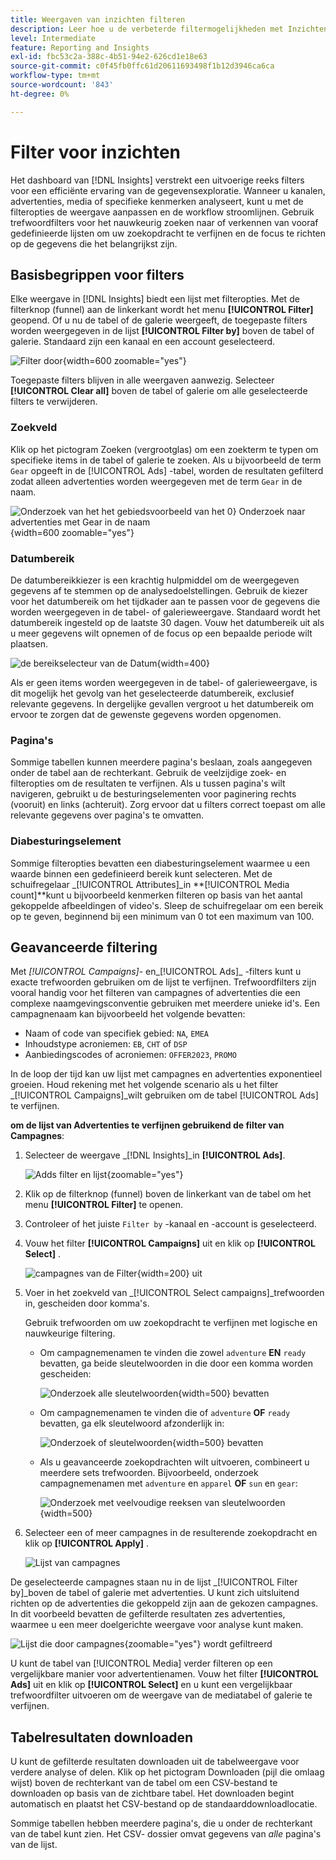 ```yaml
---
title: Weergaven van inzichten filteren
description: Leer hoe u de verbeterde filtermogelijkheden met Inzichten kunt gebruiken.
level: Intermediate
feature: Reporting and Insights
exl-id: fbc53c2a-388c-4b51-94e2-626cd1e18e63
source-git-commit: c0f45fb0ffc61d20611693498f1b12d3946ca6ca
workflow-type: tm+mt
source-wordcount: '843'
ht-degree: 0%

---
```


# Filter voor inzichten

Het dashboard van [!DNL Insights] verstrekt een uitvoerige reeks filters voor een efficiënte ervaring van de gegevensexploratie. Wanneer u kanalen, advertenties, media of specifieke kenmerken analyseert, kunt u met de filteropties de weergave aanpassen en de workflow stroomlijnen. Gebruik trefwoordfilters voor het nauwkeurig zoeken naar of verkennen van vooraf gedefinieerde lijsten om uw zoekopdracht te verfijnen en de focus te richten op de gegevens die het belangrijkst zijn.

## Basisbegrippen voor filters

Elke weergave in [!DNL Insights] biedt een lijst met filteropties. Met de filterknop (funnel) aan de linkerkant wordt het menu **[!UICONTROL Filter]** geopend. Of u nu de tabel of de galerie weergeeft, de toegepaste filters worden weergegeven in de lijst **[!UICONTROL Filter by]** boven de tabel of galerie. Standaard zijn een kanaal en een account geselecteerd.

![ Filter door ](/help/assets/insights-filter-by.png " Filter door "){width=600 zoomable="yes"}

Toegepaste filters blijven in alle weergaven aanwezig. Selecteer **[!UICONTROL Clear all]** boven de tabel of galerie om alle geselecteerde filters te verwijderen.

### Zoekveld

Klik op het pictogram Zoeken (vergrootglas) om een zoekterm te typen om specifieke items in de tabel of galerie te zoeken. Als u bijvoorbeeld de term `Gear` opgeeft in de [!UICONTROL Ads] -tabel, worden de resultaten gefilterd zodat alleen advertenties worden weergegeven met de term `Gear` in de naam.

![ Onderzoek van het het gebiedsvoorbeeld van het 0} Onderzoek naar advertenties met Gear in de naam ](/help/assets/insights-search.png ""){width=600 zoomable="yes"}

### Datumbereik

De datumbereikkiezer is een krachtig hulpmiddel om de weergegeven gegevens af te stemmen op de analysedoelstellingen. Gebruik de kiezer voor het datumbereik om het tijdkader aan te passen voor de gegevens die worden weergegeven in de tabel- of galerieweergave. Standaard wordt het datumbereik ingesteld op de laatste 30 dagen. Vouw het datumbereik uit als u meer gegevens wilt opnemen of de focus op een bepaalde periode wilt plaatsen.

![ de bereikselecteur van de Datum ](/help/assets/insights-date-range.png " Uitgezocht een datumwaaier "){width=400}

Als er geen items worden weergegeven in de tabel- of galerieweergave, is dit mogelijk het gevolg van het geselecteerde datumbereik, exclusief relevante gegevens. In dergelijke gevallen vergroot u het datumbereik om ervoor te zorgen dat de gewenste gegevens worden opgenomen.

### Pagina&#39;s

Sommige tabellen kunnen meerdere pagina&#39;s beslaan, zoals aangegeven onder de tabel aan de rechterkant. Gebruik de veelzijdige zoek- en filteropties om de resultaten te verfijnen. Als u tussen pagina&#39;s wilt navigeren, gebruikt u de besturingselementen voor paginering rechts (vooruit) en links (achteruit). Zorg ervoor dat u filters correct toepast om alle relevante gegevens over pagina&#39;s te omvatten.

### Diabesturingselement

Sommige filteropties bevatten een diabesturingselement waarmee u een waarde binnen een gedefinieerd bereik kunt selecteren. Met de schuifregelaar _[!UICONTROL Attributes]_in **[!UICONTROL Media count]**kunt u bijvoorbeeld kenmerken filteren op basis van het aantal gekoppelde afbeeldingen of video&#39;s. Sleep de schuifregelaar om een bereik op te geven, beginnend bij een minimum van 0 tot een maximum van 100.

## Geavanceerde filtering

Met _[!UICONTROL Campaigns]_- en_[!UICONTROL Ads]_ -filters kunt u exacte trefwoorden gebruiken om de lijst te verfijnen. Trefwoordfilters zijn vooral handig voor het filteren van campagnes of advertenties die een complexe naamgevingsconventie gebruiken met meerdere unieke id&#39;s. Een campagnenaam kan bijvoorbeeld het volgende bevatten:

- Naam of code van specifiek gebied: `NA`, `EMEA`
- Inhoudstype acroniemen: `EB`, `CHT` of `DSP`
- Aanbiedingscodes of acroniemen: `OFFER2023`, `PROMO`

In de loop der tijd kan uw lijst met campagnes en advertenties exponentieel groeien. Houd rekening met het volgende scenario als u het filter _[!UICONTROL Campaigns]_wilt gebruiken om de tabel [!UICONTROL Ads] te verfijnen.

**om de lijst van Advertenties te verfijnen gebruikend de filter van Campagnes**:

1. Selecteer de weergave _[!DNL Insights]_in **[!UICONTROL Ads]**.

   ![ Adds filter en lijst ](/help/assets/insights-ads-filter.png " Advertentie mening met filtermenu "){zoomable="yes"}

1. Klik op de filterknop (funnel) boven de linkerkant van de tabel om het menu **[!UICONTROL Filter]** te openen.

1. Controleer of het juiste `Filter by` -kanaal en -account is geselecteerd.

1. Vouw het filter **[!UICONTROL Campaigns]** uit en klik op **[!UICONTROL Select]** .

   ![ campagnes van de Filter ](/help/assets/insights-filter-campaigns-expand.png " breid campagnecilter "){width=200} uit

1. Voer in het zoekveld van _[!UICONTROL Select campaigns]_trefwoorden in, gescheiden door komma&#39;s.

   Gebruik trefwoorden om uw zoekopdracht te verfijnen met logische en nauwkeurige filtering.

   - Om campagnemenamen te vinden die zowel `adventure` **EN** `ready` bevatten, ga beide sleutelwoorden in die door een komma worden gescheiden:

     ![ Onderzoek alle sleutelwoorden ](/help/assets/insights-select-campaigns-and.png " Onderzoek naar campagnemenamen die beide sleutelwoorden "){width=500} bevatten

   - Om campagnemenamen te vinden die of `adventure` **OF** `ready` bevatten, ga elk sleutelwoord afzonderlijk in:

     ![ Onderzoek of sleutelwoorden ](/help/assets/insights-select-campaigns-or.png " Onderzoek naar campagnemenamen die minstens één sleutelwoord "){width=500} bevatten

   - Als u geavanceerde zoekopdrachten wilt uitvoeren, combineert u meerdere sets trefwoorden. Bijvoorbeeld, onderzoek campagnemenamen met `adventure` en `apparel` **OF** `sun` en `gear`:

     ![ Onderzoek met veelvoudige reeksen van sleutelwoorden ](/help/assets/insights-advanced-or.png " campagnemenamen van het Onderzoek gebruikend veelvoudige reeksen sleutelwoorden "){width=500}

1. Selecteer een of meer campagnes in de resulterende zoekopdracht en klik op **[!UICONTROL Apply]** .

   ![ Lijst van campagnes ](/help/assets/insights-select-campaigns-list.png " Uitgezochte campagnes om te omvatten ")

De geselecteerde campagnes staan nu in de lijst _[!UICONTROL Filter by]_boven de tabel of galerie met advertenties. U kunt zich uitsluitend richten op de advertenties die gekoppeld zijn aan de gekozen campagnes. In dit voorbeeld bevatten de gefilterde resultaten zes advertenties, waarmee u een meer doelgerichte weergave voor analyse kunt maken.

![ Lijst die door campagnes ](/help/assets/insights-filter-by-campaigns.png " Lijst met campagnefilter "){zoomable="yes"} wordt gefiltreerd

U kunt de tabel van [!UICONTROL Media] verder filteren op een vergelijkbare manier voor advertentienamen. Vouw het filter **[!UICONTROL Ads]** uit en klik op **[!UICONTROL Select]** en u kunt een vergelijkbaar trefwoordfilter uitvoeren om de weergave van de mediatabel of galerie te verfijnen.

## Tabelresultaten downloaden

U kunt de gefilterde resultaten downloaden uit de tabelweergave voor verdere analyse of delen. Klik op het pictogram Downloaden (pijl die omlaag wijst) boven de rechterkant van de tabel om een CSV-bestand te downloaden op basis van de zichtbare tabel. Het downloaden begint automatisch en plaatst het CSV-bestand op de standaarddownloadlocatie.

Sommige tabellen hebben meerdere pagina&#39;s, die u onder de rechterkant van de tabel kunt zien. Het CSV- dossier omvat gegevens van _alle_ pagina&#39;s van de lijst.
